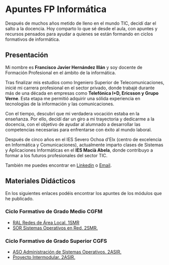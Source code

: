 # Apuntes FP Informática
Después de muchos años metido de lleno en el mundo TIC, decidí dar el salto a la docencia. Hoy comparto lo que sé desde el aula, con apuntes y recursos pensados para ayudar a quienes se están formando en ciclos formativos de informática.

## Presentación
Mi nombre es **Francisco Javier Hernández Illán** y soy docente de Formación Profesional en el ámbito de la informática.

Tras finalizar mis estudios como Ingeniero Superior de Telecomunicaciones, inicié mi carrera profesional en el sector privado, donde trabajé durante más de una década en empresas como **Telefónica I+D, Ericsson y Grupo Verne**. Esta etapa me permitió adquirir una sólida experiencia en tecnologías de la información y las comunicaciones.

Con el tiempo, descubrí que mi verdadera vocación estaba en la enseñanza. Por ello, decidí dar un giro a mi trayectoria y dedicarme a la docencia, con el objetivo de ayudar al alumnado a desarrollar las competencias necesarias para enfrentarse con éxito al mundo laboral.

Después de cinco años en el IES Severo Ochoa d'Elx (centro de excelencia en Informática y Comunicaciones), actualmente imparto clases de Sistemas y Aplicaciones Informáticas en el **IES Macià Abela**, donde contribuyo a formar a los futuros profesionales del sector TIC.

También me puedes encontrar en [Linkedin](https://www.linkedin.com/in/fjavier-hernandez-illan/) o [Email](mailto:fj.hernandez@edu.gva.es).

## Materiales Didácticos
En los siguientes enlaces podéis encontrar los apuntes de los módulos que he publicado.

### Ciclo Formativo de Grado Medio CGFM

- [RAL Redes de Área Local. 1SMR](https://fjavier-hernandez.github.io/ral/)
- [SOR Sistemas Operativos en Red. 2SMR. ](https://fjavier-hernandez.github.io/sor/)

### Ciclo Formativo de Grado Superior CGFS

- [ASO Administración de Sistemas Operativos. 2ASIR. ](https://fjavier-hernandez.github.io/aso/)
- [Proyecto Intermodular. 2ASIR. ](https://fjavier-hernandez.github.io/pi_asir/)
